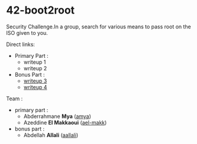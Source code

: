 # 42-boot2root
Security Challenge.In a group, search for various means to pass root on the ISO given to you.


Direct links:
- Primary Part :
    - writeup 1
    - writeup 2
- Bonus Part :
    - [writeup 3](./bonus/writeup3.md)
    - [writeup 4](./bonus/writeup4.md)


Team :
- primary part :
    - Abderrahmane **Mya** ([amya](https://profile.intra.42.fr/users/amya))
    - Azeddine **El Makkaoui** ([ael-makk](https://profile.intra.42.fr/users/ael-makk))
- bonus part : 
    - Abdellah **Allali** ([aallali](https://profile.intra.42.fr/users/aallali))
